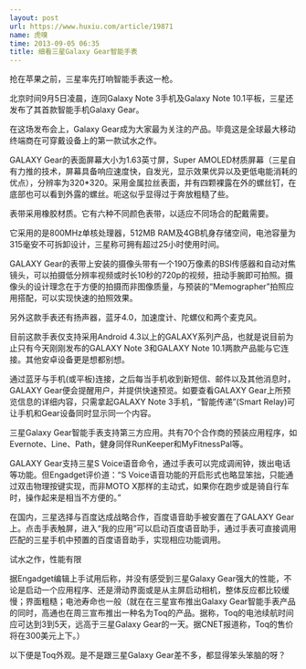```yaml
---
layout: post
url: https://www.huxiu.com/article/19871
name: 虎嗅
time: 2013-09-05 06:35
title: 细看三星Galaxy Gear智能手表
---
```

抢在苹果之前，三星率先打响智能手表这一枪。

北京时间9月5日凌晨，连同Galaxy Note 3手机及Galaxy Note 10.1平板，三星还发布了其首款智能手机Galaxy Gear。

在这场发布会上，Galaxy Gear成为大家最为关注的产品。毕竟这是全球最大移动终端商在可穿戴设备上的第一款试水之作。

GALAXY Gear的表面屏幕大小为1.63英寸屏，Super AMOLED材质屏幕（三星自有力推的技术，屏幕具备响应速度快，自发光，显示效果优异以及更低电能消耗的优点），分辨率为320*320。采用金属拉丝表面，并有四颗裸露在外的螺丝钉，在底部也可以看到外露的螺丝。呃这似乎显得过于奔放粗糙了些。

表带采用橡胶材质。它有六种不同颜色表带，以适应不同场合的配戴需要。

它采用的是800MHz单核处理器，512MB RAM及4GB机身存储空间，电池容量为315毫安不可拆卸设计，三星称可拥有超过25小时使用时间。

GALAXY Gear的表带上安装的摄像头带有一个190万像素的BSI传感器和自动对焦镜头，可以拍摄低分辨率视频或时长10秒的720p的视频，扭动手腕即可拍照。摄像头的设计理念在于方便的拍摄而非图像质量，与预装的“Memographer”拍照应用搭配，可以实现快速的拍照效果。

另外这款手表还有扬声器，蓝牙4.0，加速度计、陀螺仪和两个麦克风。

目前这款手表仅支持采用Android 4.3以上的GALAXY系列产品，也就是说目前为止只有今天刚刚发布的GALAXY Note 3和GALAXY Note 10.1两款产品能与它连接。其他安卓设备更是想都别想。

通过蓝牙与手机(或平板)连接，之后每当手机收到新短信、邮件以及其他消息时，GALAXY Gear便会提醒用户，并提供快速预览。如要查看GALAXY Gear上所预览信息的详细内容，只需拿起GALAXY Note 3手机，“智能传递”(Smart Relay)可让手机和Gear设备同时显示同一个内容。

三星Galaxy Gear智能手表支持第三方应用。共有70个合作商的预装应用程序，如Evernote、Line、Path，健身同伴RunKeeper和MyFitnessPal等。

GALAXY Gear支持三星S Voice语音命令，通过手表可以完成调闹钟，拨出电话等功能。但Engadget评价道：“S Voice语音功能的开启形式也略显笨拙，只能通过双击物理按键实现，而非MOTO X那样的主动式，如果你在跑步或是骑自行车时，操作起来是相当不方便的。”

在国内，三星选择与百度达成战略合作，百度语音助手被安置在了GALAXY Gear上。点击手表触屏，进入“我的应用”可以启动百度语音助手，通过手表可直接调用匹配的三星手机中预置的百度语音助手，实现相应功能调用。

试水之作，性能有限

据Engadget编辑上手试用后称，并没有感受到三星Galaxy Gear强大的性能，不论是启动一个应用程序、还是滑动界面或是从主屏启动相机，整体反应都比较缓慢；界面粗糙；电池寿命也一般（就在在三星宣布推出Galaxy Gear智能手表产品的同时，高通也在周三宣布推出一种名为Toq的产品。据称，Toq的电池续航时间应可达到3到5天，远高于三星Galaxy Gear的一天。据CNET报道称，Toq的售价将在300美元上下。）

以下便是Toq外观。是不是跟三星Galaxy Gear差不多，都显得笨头笨脑的呀？

